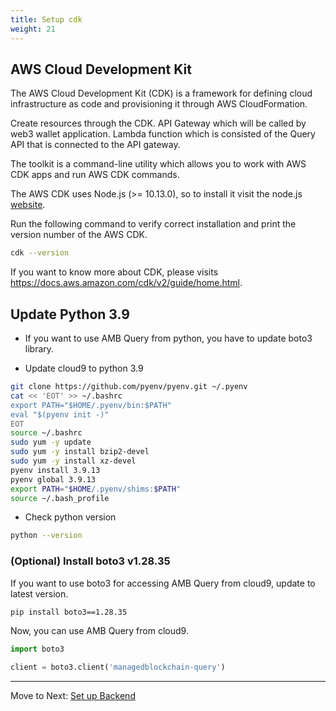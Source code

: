 ```yaml
---
title: Setup cdk
weight: 21
---
```


## AWS Cloud Development Kit

The AWS Cloud Development Kit (CDK) is a framework for defining cloud infrastructure as code and provisioning it through AWS CloudFormation.


Create resources through the CDK.
API Gateway which will be called by web3 wallet application. 
Lambda function which is consisted of the Query API that is connected to the API gateway.

The toolkit is a command-line utility which allows you to work with AWS CDK apps and run AWS CDK commands. 

The AWS CDK uses Node.js (>= 10.13.0), so to install it visit the node.js [website](https://nodejs.org/en).


Run the following command to verify correct installation and print the version number of the AWS CDK.
```bash
cdk --version
```

If you want to know more about CDK, please visits https://docs.aws.amazon.com/cdk/v2/guide/home.html.


## Update Python 3.9

- If you want to use AMB Query from python, you have to update boto3 library.

- Update cloud9 to python 3.9

```bash
git clone https://github.com/pyenv/pyenv.git ~/.pyenv
cat << 'EOT' >> ~/.bashrc
export PATH="$HOME/.pyenv/bin:$PATH"
eval "$(pyenv init -)"
EOT
source ~/.bashrc
sudo yum -y update
sudo yum -y install bzip2-devel
sudo yum -y install xz-devel
pyenv install 3.9.13
pyenv global 3.9.13
export PATH="$HOME/.pyenv/shims:$PATH"
source ~/.bash_profile
```

- Check python version
```bash
python --version
```

### (Optional) Install boto3 v1.28.35

If you want to use boto3 for accessing AMB Query from cloud9, update to latest version.


```bash
pip install boto3==1.28.35
```

Now, you can use AMB Query from cloud9.

```python
import boto3

client = boto3.client('managedblockchain-query')
```


----
Move to Next: [Set up Backend](../01-setup-backend/index.en.md)